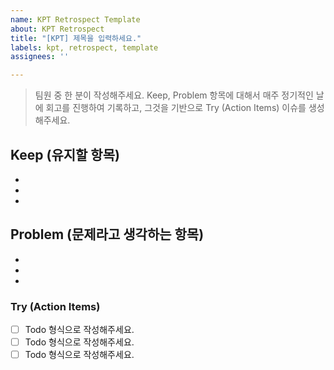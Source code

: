 ```yaml
---
name: KPT Retrospect Template
about: KPT Retrospect
title: "[KPT] 제목을 입력하세요."
labels: kpt, retrospect, template
assignees: ''

---
```


>팀원 중 한 분이 작성해주세요.
Keep, Problem 항목에 대해서 매주 정기적인 날에 회고를 진행하여 기록하고, 그것을 기반으로 Try (Action Items) 이슈를 생성해주세요.

## Keep (유지할 항목)
 - 
 -
 -

## Problem (문제라고 생각하는 항목)
 -
 -
 -

### Try (Action Items)
 - [ ] Todo 형식으로 작성해주세요.
 - [ ] Todo 형식으로 작성해주세요.
 - [ ] Todo 형식으로 작성해주세요.
